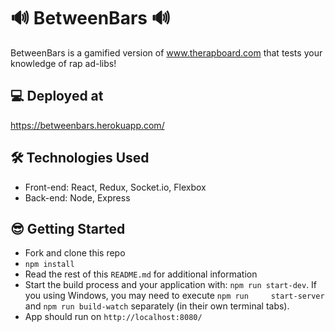 
# 🔊 BetweenBars 🔊
BetweenBars is a gamified version of www.therapboard.com that tests your knowledge of rap ad-libs!

## 💻 Deployed at
 https://betweenbars.herokuapp.com/


 ## 🛠️ Technologies Used
- Front-end:  React, Redux, Socket.io, Flexbox
- Back-end: Node, Express


## 😎 Getting Started
* Fork and clone this repo
* `npm install`
* Read the rest of this `README.md` for additional information
* Start the build process and your application with: `npm run start-dev`. If you using Windows, you may need to execute `npm run     start-server` and `npm run build-watch` separately (in their own terminal tabs).
* App should run on `http://localhost:8080/`
